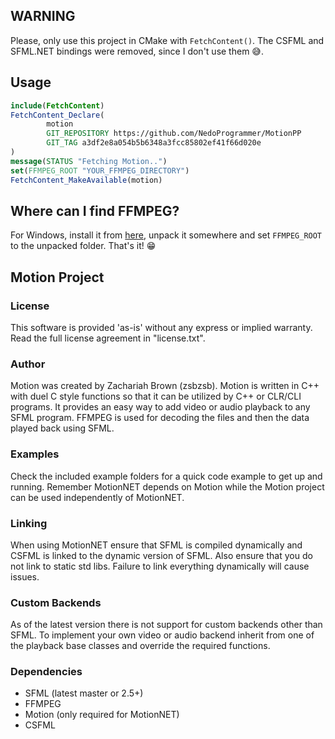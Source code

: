 ## WARNING
Please, only use this project in CMake with `FetchContent()`. The CSFML and SFML.NET bindings were removed, since I don't use them 😅.

## Usage
```cmake
include(FetchContent)
FetchContent_Declare(
        motion
        GIT_REPOSITORY https://github.com/NedoProgrammer/MotionPP
        GIT_TAG a3df2e8a054b5b6348a3fcc85802ef41f66d020e
)
message(STATUS "Fetching Motion..")
set(FFMPEG_ROOT "YOUR_FFMPEG_DIRECTORY")
FetchContent_MakeAvailable(motion)
```

## Where can I find FFMPEG?
For Windows, install it from [here](https://github.com/GyanD/codexffmpeg/releases/tag/4.3.1-2020-11-19), unpack it somewhere and set `FFMPEG_ROOT` to the unpacked folder. That's it! 😁

## Motion Project

### License
This software is provided 'as-is' without any express or implied warranty. Read the full license agreement in "license.txt".


### Author
Motion was created by Zachariah Brown (zsbzsb). Motion is written in C++ with duel C style functions so that it can be utilized by C++ or CLR/CLI programs. It provides an easy way to add video or audio playback to any SFML program. FFMPEG is used for decoding the files and then the data played back using SFML.


### Examples
Check the included example folders for a quick code example to get up and running. Remember MotionNET depends on Motion while the Motion project can be used independently of MotionNET.

### Linking
When using MotionNET ensure that SFML is compiled dynamically and CSFML is linked to the dynamic version of SFML. Also ensure that you do not link to static std libs. Failure to link everything dynamically will cause issues.

### Custom Backends
As of the latest version there is not support for custom backends other than SFML. To implement your own video or audio backend inherit from one of the playback base classes and override the required functions.

### Dependencies
* SFML (latest master or 2.5+)
* FFMPEG
* Motion (only required for MotionNET)
* CSFML
